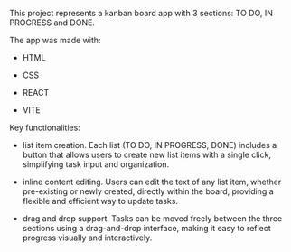 This project represents a kanban board app with 3 sections: TO DO, IN PROGRESS and DONE.

The app was made with:

- HTML
  
- CSS
  
- REACT
  
- VITE
  
Key functionalities:

- list item creation. Each list (TO DO, IN PROGRESS, DONE) includes a button that allows users to create new list items with a single click, simplifying task input and organization.
  
- inline content editing. Users can edit the text of any list item, whether pre-existing or newly created, directly within the board, providing a flexible and efficient way to update tasks.
  
- drag and drop support. Tasks can be moved freely between the three sections using a drag-and-drop interface, making it easy to reflect progress visually and interactively.
